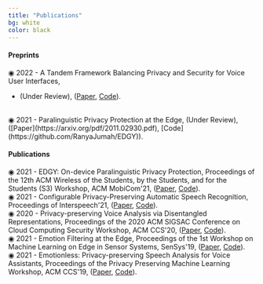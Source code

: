 ```yaml
---
title: "Publications"
bg: white
color: black
---
```

#### Preprints
&#9673; 2022 - A Tandem Framework Balancing Privacy and Security for Voice User Interfaces, 
- (Under Review), ([Paper](https://arxiv.org/pdf/2107.10045.pdf), [Code](https://github.com/RanyaJumah/EDGY)). 
<br>
&#9673; 2021 - Paralinguistic Privacy Protection at the Edge, (Under Review), ([Paper](https://arxiv.org/pdf/2011.02930.pdf), [Code](https://github.com/RanyaJumah/EDGY)).
<br>
   
#### Publications
&#9673; 2021 - EDGY: On-device Paralinguistic Privacy Protection, Proceedings of the 12th ACM Wireless of the Students, by the Students, and for the Students (S3) Workshop, ACM MobiCom'21, ([Paper](https://dl.acm.org/doi/abs/10.1145/3477087.3478382), [Code](https://github.com/RanyaJumah/EDGY)). 
<br>
&#9673; 2021 - Configurable Privacy-Preserving Automatic Speech Recognition, Proceedings of Interspeech'21, ([Paper](https://www.isca-speech.org/archive/pdfs/interspeech_2021/aloufi21_interspeech.pdf), [Code](https://github.com/RanyaJumah/EDGY)).
<br>
&#9673; 2020 - Privacy-preserving Voice Analysis via Disentangled Representations, Proceedings of the 2020 ACM SIGSAC Conference on Cloud Computing Security Workshop, ACM CCS'20, ([Paper](https://dl.acm.org/doi/abs/10.1145/3411495.3421355), [Code](https://github.com/RanyaJumah/EDGY)). 
<br>
&#9673; 2021 - Emotion Filtering at the Edge, Proceedings of the 1st Workshop on Machine Learning on Edge in Sensor Systems, SenSys'19, ([Paper](https://dl.acm.org/doi/abs/10.1145/3362743.3362960), [Code](https://github.com/RanyaJumah/EDGY)).
<br>
&#9673; 2021 - Emotionless: Privacy-preserving Speech Analysis for Voice Assistants, Proceedings of the Privacy Preserving Machine Learning Workshop, ACM CCS'19, ([Paper](https://arxiv.org/abs/1908.03632), [Code](https://github.com/RanyaJumah/EDGY)).
<br>
